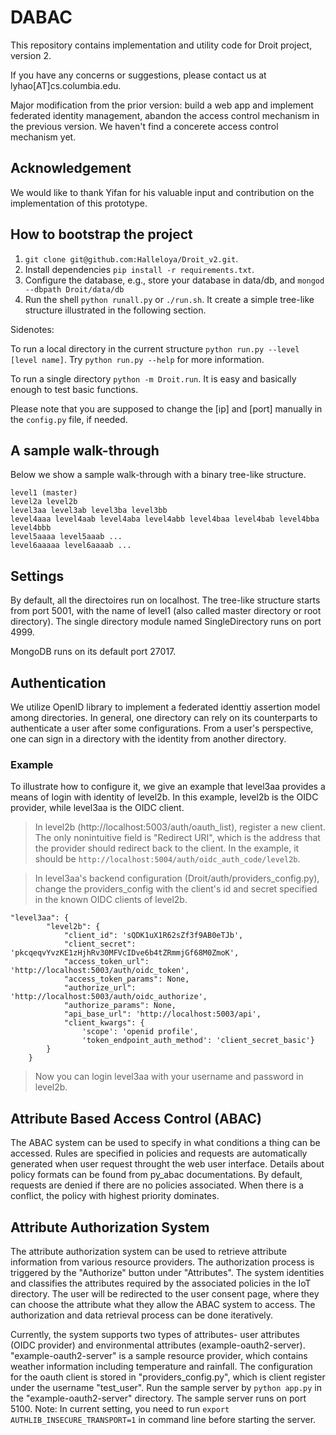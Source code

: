 # DABAC

This repository contains implementation and utility code for Droit project, version 2. 

If you have any concerns or suggestions, please contact us at lyhao[AT]cs.columbia.edu. 

Major modification from the prior version: build a web app and implement federated identity management, abandon the access control mechanism in the previous version. We haven't find a concerete access control mechanism yet.

## Acknowledgement
We would like to thank Yifan for his valuable input and contribution on the implementation of this  prototype. 

## How to bootstrap the project

1. `git clone git@github.com:Halleloya/Droit_v2.git`.
2. Install dependencies `pip install -r requirements.txt`.
3. Configure the database, e.g., store your database in data/db, and `mongod --dbpath Droit/data/db`
4. Run the shell `python runall.py` or `./run.sh`. It create a simple tree-like structure illustrated in the following section. 

Sidenotes:

To run a local directory in the current structure `python run.py --level [level name]`. Try `python run.py --help` for more information. 

To run a single directory `python -m Droit.run`. It is easy and basically enough to test basic functions.

Please note that you are supposed to change the [ip] and [port] manually in the `config.py` file, if needed. 

## A sample walk-through 

Below we show a sample walk-through with a binary tree-like structure.

```
level1 (master)
level2a level2b
level3aa level3ab level3ba level3bb
level4aaa level4aab level4aba level4abb level4baa level4bab level4bba level4bbb  
level5aaaa level5aaab ...
level6aaaaa level6aaaab ...
```

## Settings

By default, all the directoires run on localhost. The tree-like structure starts from port 5001, with the name of level1 (also called master directory or root directory). The single directory module named SingleDirectory runs on port 4999.

MongoDB runs on its default port 27017. 

## Authentication

We utilize OpenID library to implement a federated identtiy assertion model among directories. In general, one directory can rely on its counterparts to authenticate a user after some configurations. From a user's perspective, one can sign in a directory with the identity from another directory. 

### Example 
To illustrate how to configure it, we give an example that level3aa provides a means of login with identity of level2b. In this example, level2b is the OIDC provider, while level3aa is the OIDC client.

> In level2b (http://localhost:5003/auth/oauth_list), register a new client. The only nonintuitive field is "Redirect URI", which is the address that the provider should redirect back to the client. In the example, it should be `http://localhost:5004/auth/oidc_auth_code/level2b`.

> In level3aa's backend configuration (Droit/auth/providers_config.py), change the providers_config with the client's id and secret specified in the known OIDC clients of level2b.

```
"level3aa": {
        "level2b": {
            "client_id": 'sQDK1uX1R62sZf3f9AB0eTJb',
            "client_secret": 'pkcqeqvYvzKE1zHjhRv30MFVcIDve6b4tZRmmjGf68M0ZmoK',
            "access_token_url": 'http://localhost:5003/auth/oidc_token',
            "access_token_params": None,
            "authorize_url": 'http://localhost:5003/auth/oidc_authorize',
            "authorize_params": None,
            "api_base_url": 'http://localhost:5003/api',
            "client_kwargs": {
                'scope': 'openid profile',
                'token_endpoint_auth_method': 'client_secret_basic'}
        }
    }
```

> Now you can login level3aa with your username and password in level2b.



## Attribute Based Access Control (ABAC)
The ABAC system can be used to specify in what conditions a thing can be accessed. Rules are specified in policies and requests are automatically generated when user request throught the web user interface. Details about policy formats can be found from py_abac documentations. By default, requests are denied if there are no policies associated. When there is a conflict, the policy with highest priority dominates. 


## Attribute Authorization System
The attribute authorization system can be used to retrieve attribute information from various resource providers. The authorization process is triggered by the "Authorize" button under "Attributes". The system identities and classifies the attributes required by the associated policies in the IoT directory. The user will be redirected to the user consent page, where they can choose the attribute what they allow the ABAC system to access. The authorization and data retrieval process can be done iteratively.

Currently, the system supports two types of attributes- user attributes (OIDC provider) and environmental attributes (example-oauth2-server). "example-oauth2-server" is a sample resource provider, which contains weather information including temperature and rainfall. The configuration for the oauth client is stored in "providers_config.py", which is client register under the username "test_user". Run the sample server by `python app.py` in the "example-oauth2-server" directory. The sample server runs on port 5100. Note: In current setting, you need to run `export AUTHLIB_INSECURE_TRANSPORT=1` in command line before starting the server.

